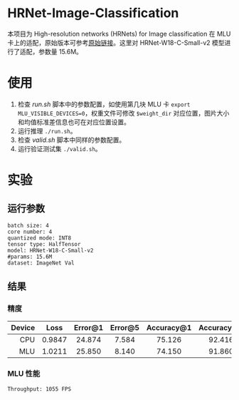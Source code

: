 # HRNet-Image-Classification
本项目为 High-resolution networks (HRNets) for Image classification 在 MLU 卡上的适配，原始版本可参考[原始链接](https://github.com/HRNet/HRNet-Image-Classification)。这里对 HRNet-W18-C-Small-v2 模型进行了适配，参数量 15.6M。
# 使用
1. 检查 _run.sh_ 脚本中的参数配置，如使用第几块 MLU 卡 `export MLU_VISIBLE_DEVICES=0`，权重文件可修改 `$weight_dir` 对应位置，图片大小和均值标准差信息也可在对应位置设置。
2. 运行推理 `./run.sh`。
3. 检查 _valid.sh_ 脚本中同样的参数配置。
4. 运行验证测试集 `./valid.sh`。
# 实验
## 运行参数
```
batch size: 4
core number: 4
quantized mode: INT8
tensor type: HalfTensor
model: HRNet-W18-C-Small-v2
#params: 15.6M
dataset: ImageNet Val
```
## 结果
### 精度
| Device | Loss | Error@1 | Error@5 | Accuracy@1 | Accuracy@5 |
| --: | :--: | :--: | :--: | :--: | :--: |
| CPU | 0.9847 | 24.874 | 7.584 | 75.126 | 92.416 |
| MLU | 1.0211 | 25.850 | 8.140 | 74.150 | 91.860 |
### MLU 性能
```
Throughput: 1055 FPS
```